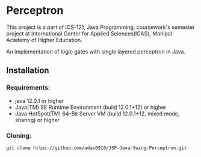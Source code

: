 # Perceptron 
This project is a part of ICS-121, Java Programming, coursework's semester project at International Center for Applied Sciences(ICAS), Manipal Academy of Higher Education.

An implementation of logic gates with single layered perceptron in Java.

## Installation

### Requirements:
* java 12.0.1 or higher
* Java(TM) SE Runtime Environment (build 12.0.1+12) or higher
* Java HotSpot(TM) 64-Bit Server VM (build 12.0.1+12, mixed mode, sharing) or higher

### Cloning:
```sh
git clone https://github.com/adas0910/JSP-Java-Swing-Perceptron.git
```

### 

